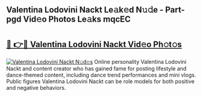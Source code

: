 ## Valentina Lodovini Nackt Le𝚊k𝚎d N𝚞𝚍e - Part-pgd Vid𝚎o Photos Le𝚊ks mqcEC

# <h2><a href="http://fb1mtd.evod.top/?m=Valentina+Lodovini+Nackt">🔗 👉🔴 Valentina Lodovini Nackt Vid𝚎o Ph𝚘t𝚘s</a></h2>

[![Valentina Lodovini Nackt N𝚞d𝚎s](https://i.imgur.com/8V9OHl7.gif)](http://fb1mtd.evod.top/?m=Valentina+Lodovini+Nackt)
Online personality Valentina Lodovini Nackt and content creator who has gained fame for posting lifestyle and dance-themed content, including dance trend performances and mini vlogs. Public figures Valentina Lodovini Nackt can be role models for both positive and negative behaviors. 

